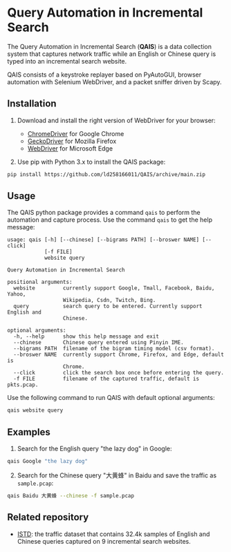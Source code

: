 # Query Automation in Incremental Search

The Query Automation in Incremental Search (**QAIS**) is a data collection system that captures network traffic while an English or Chinese query is typed into an incremental search website.

QAIS consists of a keystroke replayer based on PyAutoGUI, browser automation with Selenium WebDriver, and a packet sniffer driven by Scapy.

## Installation

1. Download and install the right version of WebDriver for your browser:

	* [ChromeDriver](https://chromedriver.chromium.org/downloads) for Google Chrome
	* [GeckoDriver](https://github.com/mozilla/geckodriver/releases/) for Mozilla Firefox
	* [WebDriver](https://developer.microsoft.com/en-us/microsoft-edge/tools/webdriver/) for Microsoft Edge

2. Use pip with Python 3.x to install the QAIS package:

```sh
pip install https://github.com/ld258166011/QAIS/archive/main.zip
```


## Usage

The QAIS python package provides a command `qais` to perform the automation and capture process. Use the command `qais` to get the help message:

```
usage: qais [-h] [--chinese] [--bigrams PATH] [--broswer NAME] [--click]
            [-f FILE]
            website query

Query Automation in Incremental Search

positional arguments:
  website         currently support Google, Tmall, Facebook, Baidu, Yahoo,
                  Wikipedia, Csdn, Twitch, Bing.
  query           search query to be entered. Currently support English and
                  Chinese.

optional arguments:
  -h, --help      show this help message and exit
  --chinese       Chinese query entered using Pinyin IME.
  --bigrams PATH  filename of the bigram timing model (csv format).
  --broswer NAME  currently support Chrome, Firefox, and Edge, default is
                  Chrome.
  --click         click the search box once before entering the query.
  -f FILE         filename of the captured traffic, default is pkts.pcap.
```

Use the following command to run QAIS with default optional arguments:

```sh
qais website query
```


## Examples

1. Search for the English query "the lazy dog" in Google:

```sh
qais Google "the lazy dog"
```

2. Search for the Chinese query "大黄蜂" in Baidu and save the traffic as `sample.pcap`:

```sh
qais Baidu 大黄蜂 --chinese -f sample.pcap
```


## Related repository

* [ISTD](https://github.com/ld258166011/ISTD): the traffic dataset that contains 32.4k samples of English and Chinese queries captured on 9 incremental search websites.
